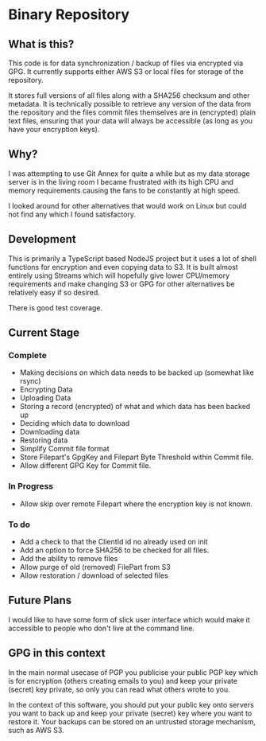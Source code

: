 # Binary Repository

## What is this?

This code is for data synchronization / backup of files via encrypted via GPG. It currently supports either AWS S3 or local files for storage of the repository.

It stores full versions of all files along with a SHA256 checksum and other metadata. It is technically possible to retrieve any version of the data from the repository and the files commit files themselves are in (encrypted) plain text files, ensuring that your data will always be accessible (as long as you have your encryption keys).

## Why?

I was attempting to use Git Annex for quite a while but as my data storage server is in the living room I became frustrated with its high CPU and memory requirements causing the fans to be constantly at high speed.

I looked around for other alternatives that would work on Linux but could not find any which I found satisfactory.

## Development

This is primarily a TypeScript based NodeJS project but it uses a lot of shell functions for encryption and even copying data to S3. It is built almost entirely using Streams which will hopefully give lower CPU/memory requirements and make changing S3 or GPG for other alternatives be relatively easy if so desired.

There is good test coverage.

## Current Stage

### Complete

 * Making decisions on which data needs to be backed up (somewhat like rsync)
 * Encrypting Data
 * Uploading Data
 * Storing a record (encrypted) of what and which data has been backed up
 * Deciding which data to download
 * Downloading data
 * Restoring data
 * Simplify Commit file format
 * Store Filepart's GpgKey and Filepart Byte Threshold within Commit file.
 * Allow different GPG Key for Commit file.

### In Progress

 * Allow skip over remote Filepart where the encryption key is not known.

### To do

 * Add a check to that the ClientId id no already used on init
 * Add an option to force SHA256 to be checked for all files.
 * Add the ability to remove files
 * Allow purge of old (removed) FilePart from S3
 * Allow restoration / download of selected files

## Future Plans

I would like to have some form of slick user interface which would make it accessible to people who don't live at the command line.

## GPG in this context

In the main normal usecase of PGP you publicise your public PGP key which is for encryption (others creating emails to you) and keep your private (secret) key private, so only you can read what others wrote to you.

In the context of this software, you should put your public key onto servers you want to back up and keep your private (secret) key where you want to restore it. Your backups can be stored on an untrusted storage mechanism, such as AWS S3.
